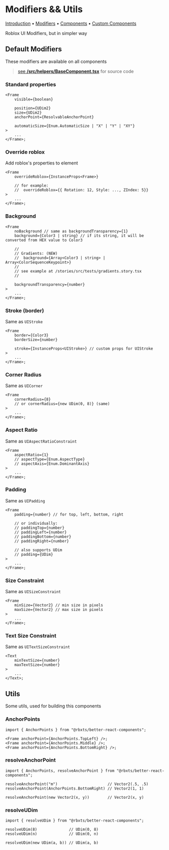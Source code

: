 # Modifiers && Utils

[Introduction](1_Introduction.md) • <u>Modifiers</u> • [Components](3_Components.md) • [Custom Components](4_Custom_Components.md)

Roblox UI Modifiers, but in simpler way

## Default Modifiers

These modifiers are available on all components
> [see **/src/helpers/BaseComponent.tsx**](../src/helpers/BaseComponent.tsx) for source code

### Standard properties

```tsx
<Frame
	visible={boolean}

	position={UDim2}
	size={UDim2}
    anchorPoint={ResolvableAnchorPoint}

	automaticSize={Enum.AutomaticSize | "X" | "Y" | "XY"}
>
	...
</Frame>;
```

### Override roblox

Add roblox's properties to element

```tsx
<Frame
	overrideRoblox={InstanceProps<Frame>}

	// for example:
	//  overrideRoblox={{ Rotation: 12, Style: ..., ZIndex: 5}}
>
	...
</Frame>;
```

### Background

```tsx
<Frame
	noBackground // same as backgroundTransparency={1}
	background={Color3 | string} // if its string, it will be converted from HEX value to Color3

	//
	// Gradients: (NEW)
	//  background={Array<Color3 | string> | Array<ColorSequenceKeypoint>}
	//
	// see example at /stories/src/tests/gradients.story.tsx
	//

	backgroundTransparency={number}
>
	...
</Frame>;
```

### Stroke (border)

Same as `UIStroke`

```tsx
<Frame
	border={Color3}
	borderSize={number}

	stroke={InstanceProps<UIStroke>} // custom props for UIStroke
>
	...
</Frame>;
```

### Corner Radius

Same as `UICorner`

```tsx
<Frame
	cornerRadius={8}
	// or cornerRadius={new UDim(0, 8)} (same)
>
	...
</Frame>;
```

### Aspect Ratio

Same as `UIAspectRatioConstraint`

```tsx
<Frame
	aspectRatio={1}
	// aspectType={Enum.AspectType}
	// aspectAxis={Enum.DominantAxis}
>
	...
</Frame>;
```

### Padding

Same as `UIPadding`

```tsx
<Frame
	padding={number} // for top, left, bottom, right

	// or individually:
	// paddingTop={number}
	// paddingLeft={number}
	// paddingBottom={number}
	// paddingRight={number}

	// also supports UDim
	// padding={UDim}
>
	...
</Frame>;
```

### Size Constraint

Same as `UISizeConstraint`

```tsx
<Frame
	minSize={Vector2} // min size in pixels
	maxSize={Vector2} // max size in pixels
>
	...
</Frame>;
```

### Text Size Constraint

Same as `UITextSizeConstraint`

```tsx
<Text
	minTextSize={number} 
	maxTextSize={number}
>
	...
</Text>;
```

## Utils

Some utils, used for building this components

### AnchorPoints

```tsx
import { AnchorPoints } from "@rbxts/better-react-components";

<Frame anchorPoint={AnchorPoints.TopLeft} />;
<Frame anchorPoint={AnchorPoints.Middle} />;
<Frame anchorPoint={AnchorPoints.BottomRight} />;
```

### resolveAnchorPoint

```tsx
import { AnchorPoints, resolveAnchorPoint } from "@rbxts/better-react-components";

resolveAnchorPoint("m")                      // Vector2(.5, .5)
resolveAnchorPoint(AnchorPoints.BottomRight) // Vector2(1, 1)

resolveAnchorPoint(new Vector2(x, y))        // Vector2(x, y)
```

### resolveUDim

```tsx
import { resolveUDim } from "@rbxts/better-react-components";

resolveUDim(8)              // UDim(0, 8)
resolveUDim(n)              // UDim(0, n)

resolveUDim(new UDim(a, b)) // UDim(a, b)  

```
